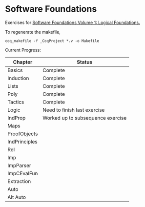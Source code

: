 # Software Foundations
Exercises for [Software Foundations Volume 1: Logical Foundations.](https://softwarefoundations.cis.upenn.edu/lf-current/toc.html)

To regenerate the makefile, 
	
	coq_makefile -f _CoqProject *.v -o Makefile

Current Progress:

| Chapter | Status |
| --- | --- |
| Basics | Complete
| Induction | Complete
| Lists | Complete
| Poly | Complete
| Tactics | Complete
| Logic | Need to finish last exercise |
| IndProp | Worked up to subsequence exercise |
| Maps | |
| ProofObjects | |
| IndPrinciples | |
| Rel | |
| Imp | |
| ImpParser | |
| ImpCEvalFun | |
| Extraction | |
| Auto | |
| Alt Auto | |